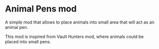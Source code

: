 # Animal Pens mod


A simple mod that allows to place animals into small area that will act as an animal pen.


This mod is inspired from Vault Hunters mod, where animals could be placed into small pens. 
